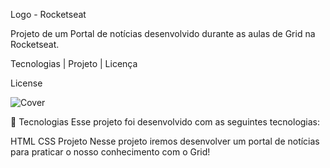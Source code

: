 
Logo - Rocketseat

Projeto de um Portal de notícias desenvolvido durante as aulas de Grid na Rocketseat.

Tecnologias   |    Projeto   |    Licença

License


![Cover](https://github.com/user-attachments/assets/548c97fc-407c-4ef8-bbe3-ddf069f7d526)

🚀 Tecnologias
Esse projeto foi desenvolvido com as seguintes tecnologias:

HTML
CSS
Projeto
Nesse projeto iremos desenvolver um portal de notícias para praticar o nosso conhecimento com o Grid!
